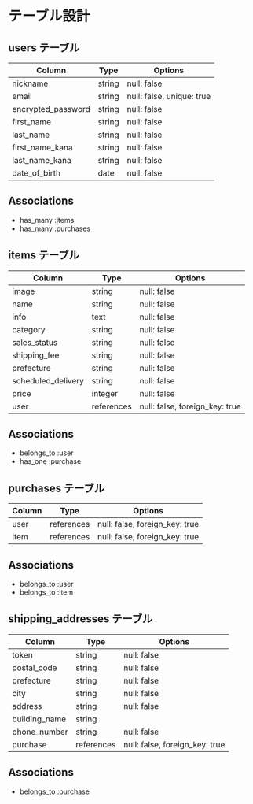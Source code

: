 # テーブル設計

## users テーブル

| Column             | Type    | Options                   |
| ------------------ | ------- | ------------------------- |
| nickname           | string  | null: false               |
| email              | string  | null: false, unique: true |
| encrypted_password | string  | null: false               |
| first_name         | string  | null: false               |
| last_name          | string  | null: false               |
| first_name_kana    | string  | null: false               |
| last_name_kana     | string  | null: false               |
| date_of_birth      | date    | null: false               |

## Associations

- has_many :items
- has_many :purchases

## items テーブル

| Column             | Type       | Options                        |
| ------------------ | ---------- | ------------------------------ |
| image              | string     | null: false                    |
| name               | string     | null: false                    |
| info               | text       | null: false                    |
| category           | string     | null: false                    |
| sales_status       | string     | null: false                    |
| shipping_fee       | string     | null: false                    |
| prefecture         | string     | null: false                    |
| scheduled_delivery | string     | null: false                    |
| price              | integer    | null: false                    |
| user               | references | null: false, foreign_key: true |

## Associations

- belongs_to :user
- has_one :purchase

## purchases テーブル

| Column | Type       | Options                        |
| ------ | ---------- | ------------------------------ |
| user   | references | null: false, foreign_key: true |
| item   | references | null: false, foreign_key: true |

## Associations

- belongs_to :user
- belongs_to :item

## shipping_addresses テーブル

| Column         | Type       | Options                        |
| -------------- | ---------- | ------------------------------ |
| token          | string     | null: false                    |
| postal_code    | string     | null: false                    |
| prefecture     | string     | null: false                    |
| city           | string     | null: false                    |
| address        | string     | null: false                    |
| building_name  | string     |                                |
| phone_number   | string     | null: false                    |
| purchase       | references | null: false, foreign_key: true |

## Associations

- belongs_to :purchase
